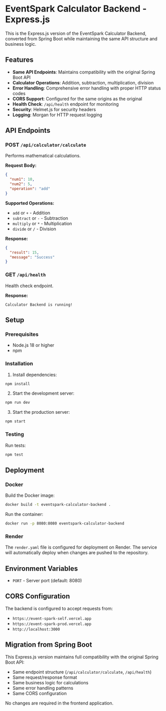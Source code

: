 # EventSpark Calculator Backend - Express.js

This is the Express.js version of the EventSpark Calculator Backend, converted from Spring Boot while maintaining the same API structure and business logic.

## Features

- **Same API Endpoints**: Maintains compatibility with the original Spring Boot API
- **Calculator Operations**: Addition, subtraction, multiplication, division
- **Error Handling**: Comprehensive error handling with proper HTTP status codes
- **CORS Support**: Configured for the same origins as the original
- **Health Check**: `/api/health` endpoint for monitoring
- **Security**: Helmet.js for security headers
- **Logging**: Morgan for HTTP request logging

## API Endpoints

### POST `/api/calculator/calculate`

Performs mathematical calculations.

**Request Body:**

```json
{
  "num1": 10,
  "num2": 5,
  "operation": "add"
}
```

**Supported Operations:**

- `add` or `+` - Addition
- `subtract` or `-` - Subtraction
- `multiply` or `*` - Multiplication
- `divide` or `/` - Division

**Response:**

```json
{
  "result": 15,
  "message": "Success"
}
```

### GET `/api/health`

Health check endpoint.

**Response:**

```
Calculator Backend is running!
```

## Setup

### Prerequisites

- Node.js 18 or higher
- npm

### Installation

1. Install dependencies:

```bash
npm install
```

2. Start the development server:

```bash
npm run dev
```

3. Start the production server:

```bash
npm start
```

### Testing

Run tests:

```bash
npm test
```

## Deployment

### Docker

Build the Docker image:

```bash
docker build -t eventspark-calculator-backend .
```

Run the container:

```bash
docker run -p 8080:8080 eventspark-calculator-backend
```

### Render

The `render.yaml` file is configured for deployment on Render. The service will automatically deploy when changes are pushed to the repository.

## Environment Variables

- `PORT` - Server port (default: 8080)

## CORS Configuration

The backend is configured to accept requests from:

- `https://event-spark-self.vercel.app`
- `https://event-spark-prod.vercel.app`
- `http://localhost:3000`

## Migration from Spring Boot

This Express.js version maintains full compatibility with the original Spring Boot API:

- Same endpoint structure (`/api/calculator/calculate`, `/api/health`)
- Same request/response format
- Same business logic for calculations
- Same error handling patterns
- Same CORS configuration

No changes are required in the frontend application.
